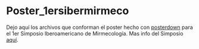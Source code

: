 # Poster_1ersibermirmeco 

Dejo aquí los archivos que conforman el poster hecho con [posterdown](https://github.com/brentthorne/posterdown) para el 1er Simposio Iberoamericano de Mirmecología. Mas info del Simposio [aquí](https://1ersibemirmeco.wixsite.com/inicio).